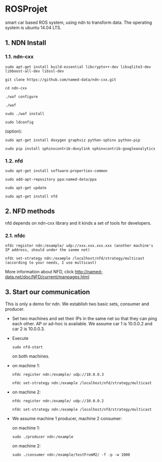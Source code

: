 # ROSProjet
smart car based ROS system, using ndn to transform data. The operating system is ubuntu 14.04 LTS.

## 1.	NDN Install

### 1.1.	ndn-cxx

	sudo apt-get install build-essential libcrypto++-dev libsqlite3-dev libboost-all-dev libssl-dev

	git clone https://github.com/named-data/ndn-cxx.git
	
	cd ndn-cxx
	
	./waf configure
	
	./waf
	
	sudo ./waf install
	
	sudo ldconfig

(option):

	sudo apt-get install doxygen graphviz python-sphinx python-pip
	
	sudo pip install sphinxcontrib-doxylink sphinxcontrib-googleanalytics

### 1.2.	nfd

	sudo apt-get install software-properties-common
	
	sudo add-apt-repository ppa:named-data/ppa
	
	sudo apt-get update
	
	sudo apt-get install nfd

## 2.	NFD methods
nfd depends on ndn-cxx library and it kinds a set of tools for developers. 

### 2.1.	nfdc

	nfdc register ndn:/example/ udp://xxx.xxx.xxx.xxx (another machine's IP address, should under the sanme net)
	
	nfdc set-strategy ndn:/example /localhost/nfd/strategy/multicast (according to your needs, I use multicast)

More information about NFD, click http://named-data.net/doc/NFD/current/manpages.html

## 3.	Start our communication
This is only a demo for ndn. We establish two basic sets, consumer and producer.
-	Set two machines and set their IPs in the same net so that they can ping each other. AP or ad-hoc is available. We assume car 1 is 10.0.0.2 and car 2 is 10.0.0.3.
-	Execute 


		sudo nfd-start

	on both machines.
-	on machine 1: 
	
		nfdc register ndn:/example/ udp://10.0.0.3

		nfdc set-strategy ndn:/example /localhost/nfd/strategy/multicast
-	on machine 2:
	
		nfdc register ndn:/example/ udp://10.0.0.2

		nfdc set-strategy ndn:/example /localhost/nfd/strategy/multicast
-	We assume machine 1 producer, machine 2 consumer:

	on machine 1:

		sudo ./producer ndn:/example

	on machine 2:
		
		sudo ./consumer ndn:/example/testFromM2/ -f -p -w 1000

